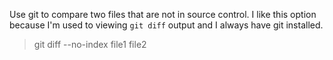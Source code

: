 Use git to compare two files that are not in source control.
I like this option because I'm used to viewing `git diff` output and I always have git installed.

> git diff --no-index file1 file2
